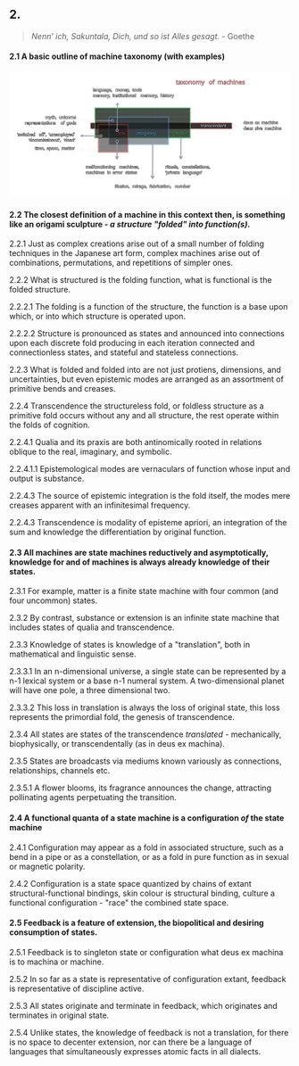 ## 2.

> _Nenn’ ich, Sakuntala, Dich, und so ist Alles gesagt._ - Goethe

#### 2.1 A basic outline of machine taxonomy (with examples)
![tom](../../../../attachments/taxonomy_of_machines.svg) 


#### 2.2 The closest definition of a machine in this context then, is something like an origami sculpture - _a structure "folded" into function(s)_.

2.2.1 Just as complex creations arise out of a small number of folding techniques in the Japanese art form, complex machines arise out of combinations, permutations, and repetitions of simpler ones.

2.2.2 What is structured is the folding function, what is functional is the folded structure.

2.2.2.1 The folding is a function of the structure, the function is a base upon which, or into which structure is operated upon.

2.2.2.2 Structure is pronounced as states and announced into connections upon each discrete fold producing in each iteration connected and connectionless states, and stateful and stateless connections. 

2.2.3 What is folded and folded into are not just protiens, dimensions, and uncertainties, but even epistemic modes are arranged as an assortment of primitive bends and creases.

2.2.4 Transcendence the structureless fold, or foldless structure as a primitive fold occurs without any and all structure, the rest operate within the folds of cognition.

2.2.4.1 Qualia and its praxis are both antinomically rooted in relations oblique to the real, imaginary, and symbolic. 

2.2.4.1.1 Epistemological modes are vernaculars of function whose input and output is substance. 

2.2.4.3 The source of epistemic integration is the fold itself, the modes mere creases apparent with an infinitesimal frequency. 

2.2.4.3 Transcendence is modality of episteme apriori, an integration of the sum and knowledge the differentiation by original function.


#### 2.3 All machines are state machines reductively and asymptotically, knowledge for and of machines is always already knowledge of their states.

2.3.1 For example, matter is a finite state machine with four common (and four uncommon) states.

2.3.2 By contrast, substance or extension is an infinite state machine that includes states of qualia and transcendence.

2.3.3 Knowledge of states is knowledge of a "translation", both in mathematical and linguistic sense.

2.3.3.1 In an n-dimensional universe, a single state can be represented by a n-1 lexical system or a base n-1 numeral system. A two-dimensional planet will have one pole, a three dimensional two.

2.3.3.2 This loss in translation is always the loss of original state, this loss represents the primordial fold, the genesis of transcendence.

2.3.4 All states are states of the transcendence _translated_ - mechanically, biophysically, or transcendentally (as in deus ex machina).

2.3.5 States are broadcasts via mediums known variously as connections, relationships, channels etc. 

2.3.5.1 A flower blooms, its fragrance announces the change, attracting pollinating agents perpetuating the transition.


#### 2.4 A functional quanta of a state machine is a configuration _of_ the state machine

2.4.1 Configuration may appear as a fold in associated structure, such as a bend in a pipe or as a constellation, or as a fold in pure function as in sexual or magnetic polarity.

2.4.2 Configuration is a state space quantized by chains of extant structural-functional bindings, skin colour is structural binding, culture a functional configuration - "race" the combined state space.


#### 2.5 Feedback is a feature of extension, the biopolitical and desiring consumption of states.

2.5.1 Feedback is to singleton state or configuration what deus ex machina is to machina or machine.

2.5.2 In so far as a state is representative of configuration extant, feedback is representative of discipline active.

2.5.3 All states originate and terminate in feedback, which originates and terminates in original state.

2.5.4 Unlike states, the knowledge of feedback is not a translation, for there is no space to decenter extension, nor can there be a language of languages that simultaneously expresses atomic facts in all dialects.
